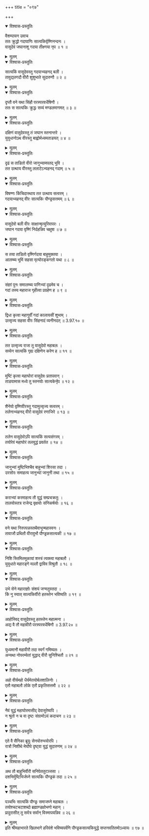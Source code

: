 +++
title = "०९७"

+++

<details open><summary>विश्वास-प्रस्तुतिः</summary>

वैशम्पायन उवाच  
ततः क्रुद्धो गदापाणिः सात्यकिर्वृष्णिनन्दनः ।  
वासुदेवं जघानाशु गदया तीक्ष्णया नृप ॥ १ ॥
</details>

<details><summary>मूलम्</summary>

वैशम्पायन उवाच  
ततः क्रुद्धो गदापाणिः सात्यकिर्वृष्णिनन्दनः ।  
वासुदेवं जघानाशु गदया तीक्ष्णया नृप ॥ १ ॥
</details>

<details open><summary>विश्वास-प्रस्तुतिः</summary>

सात्यकिं वासुदेवस्तु गदयाभ्यहनद् बली ।  
तावुद्यतगदौ वीरौ शुशुभाते सुदारुणौ ॥ २ ॥
</details>

<details><summary>मूलम्</summary>

सात्यकिं वासुदेवस्तु गदयाभ्यहनद् बली ।  
तावुद्यतगदौ वीरौ शुशुभाते सुदारुणौ ॥ २ ॥
</details>

<details open><summary>विश्वास-प्रस्तुतिः</summary>

दृप्तौ वने यथा सिंहौ परस्परवधैषिणौ ।  
ततः स सात्यकिः क्रुद्धः सव्यं मण्डलमागमत् ॥ ३ ॥
</details>

<details><summary>मूलम्</summary>

दृप्तौ वने यथा सिंहौ परस्परवधैषिणौ ।  
ततः स सात्यकिः क्रुद्धः सव्यं मण्डलमागमत् ॥ ३ ॥
</details>

<details open><summary>विश्वास-प्रस्तुतिः</summary>

दक्षिणं वासुदेवस्तु तं जघान स्तनान्तरे ।  
युयुधानोऽथ वीरस्तु बाह्वोर्मध्यमताडयत् ॥ ४ ॥
</details>

<details><summary>मूलम्</summary>

दक्षिणं वासुदेवस्तु तं जघान स्तनान्तरे ।  
युयुधानोऽथ वीरस्तु बाह्वोर्मध्यमताडयत् ॥ ४ ॥
</details>

<details open><summary>विश्वास-प्रस्तुतिः</summary>

दृढं स ताडितो वीरो जानुभ्यामपतद् भुवि ।  
तत उत्थाय वीरस्तु ललाटेऽभ्यहनद् गदाम् ॥ ५ ॥
</details>

<details><summary>मूलम्</summary>

दृढं स ताडितो वीरो जानुभ्यामपतद् भुवि ।  
तत उत्थाय वीरस्तु ललाटेऽभ्यहनद् गदाम् ॥ ५ ॥
</details>

<details open><summary>विश्वास-प्रस्तुतिः</summary>

विषण्णः किंचिदास्थाय तत उत्थाय सत्वरम् ।  
गदयाभ्यहनद् वीरः सात्यकिः पौण्ड्रसत्तमम् ॥ ६ ॥
</details>

<details><summary>मूलम्</summary>

विषण्णः किंचिदास्थाय तत उत्थाय सत्वरम् ।  
गदयाभ्यहनद् वीरः सात्यकिः पौण्ड्रसत्तमम् ॥ ६ ॥
</details>

<details open><summary>विश्वास-प्रस्तुतिः</summary>

वासुदेवो बली वीरः साक्षान्मृत्युरिवापरः ।  
जघान गदया वृष्णिं निर्दहन्निव चक्षुषा ॥ ७ ॥
</details>

<details><summary>मूलम्</summary>

वासुदेवो बली वीरः साक्षान्मृत्युरिवापरः ।  
जघान गदया वृष्णिं निर्दहन्निव चक्षुषा ॥ ७ ॥
</details>

<details open><summary>विश्वास-प्रस्तुतिः</summary>

स तया ताडितो वृष्णिर्गदया बाहुमुक्तया ।  
आलम्ब्य भूमिं सहसा मृत्योरङ्कगतो यथा ॥ ८ ॥
</details>

<details><summary>मूलम्</summary>

स तया ताडितो वृष्णिर्गदया बाहुमुक्तया ।  
आलम्ब्य भूमिं सहसा मृत्योरङ्कगतो यथा ॥ ८ ॥
</details>

<details open><summary>विश्वास-प्रस्तुतिः</summary>

संज्ञां पुनः समालम्ब्य पाणिभ्यां दृढमेव च ।  
गदां तस्य महाराज गृहीत्वा प्रग्रहेण ह ॥ ९ ॥
</details>

<details><summary>मूलम्</summary>

संज्ञां पुनः समालम्ब्य पाणिभ्यां दृढमेव च ।  
गदां तस्य महाराज गृहीत्वा प्रग्रहेण ह ॥ ९ ॥
</details>

<details open><summary>विश्वास-प्रस्तुतिः</summary>

द्विधा कृत्वा महागुर्वीं गदां कालायसीं शुभाम् ।  
उत्सृज्य सहसा वीरः सिंहनादं व्यनीनदत् ॥ 3.97.१० ॥
</details>

<details><summary>मूलम्</summary>

द्विधा कृत्वा महागुर्वीं गदां कालायसीं शुभाम् ।  
उत्सृज्य सहसा वीरः सिंहनादं व्यनीनदत् ॥ 3.97.१० ॥
</details>

<details open><summary>विश्वास-प्रस्तुतिः</summary>

तत उत्सृज्य राजा तु वासुदेवो महाबलः ।  
सव्येन सात्यकिं गृह्य दक्षिणेन करेण ह ॥ ११ ॥
</details>

<details><summary>मूलम्</summary>

तत उत्सृज्य राजा तु वासुदेवो महाबलः ।  
सव्येन सात्यकिं गृह्य दक्षिणेन करेण ह ॥ ११ ॥
</details>

<details open><summary>विश्वास-प्रस्तुतिः</summary>

मुष्टिं कृत्वा महाघोरां वासुदेवः प्रतापवान् ।  
ताडयामास मध्ये तु स्तनयोः सात्यकेर्नृप ॥ १२ ॥
</details>

<details><summary>मूलम्</summary>

मुष्टिं कृत्वा महाघोरां वासुदेवः प्रतापवान् ।  
ताडयामास मध्ये तु स्तनयोः सात्यकेर्नृप ॥ १२ ॥
</details>

<details open><summary>विश्वास-प्रस्तुतिः</summary>

शैनेयो वृष्णिवीरस्तु गदामुत्सृज्य सत्वरम् ।  
तलेनाभ्यहनद् वीरो वासुदेवं रणाजिरे ॥ १३ ॥
</details>

<details><summary>मूलम्</summary>

शैनेयो वृष्णिवीरस्तु गदामुत्सृज्य सत्वरम् ।  
तलेनाभ्यहनद् वीरो वासुदेवं रणाजिरे ॥ १३ ॥
</details>

<details open><summary>विश्वास-प्रस्तुतिः</summary>

तलेन वासुदेवोऽपि सात्यकिं सत्यसंगरम् ।  
तयोरेवं महाघोरं तलयुद्धं प्रवर्तत ॥ १४ ॥
</details>

<details><summary>मूलम्</summary>

तलेन वासुदेवोऽपि सात्यकिं सत्यसंगरम् ।  
तयोरेवं महाघोरं तलयुद्धं प्रवर्तत ॥ १४ ॥
</details>

<details open><summary>विश्वास-प्रस्तुतिः</summary>

जानुभ्यां मुष्टिभिश्चैव बाहुभ्यां शिरसा तदा ।  
उरसोरः समाहत्य जानुभ्यां जानुनी तथा ॥ १५ ॥
</details>

<details><summary>मूलम्</summary>

जानुभ्यां मुष्टिभिश्चैव बाहुभ्यां शिरसा तदा ।  
उरसोरः समाहत्य जानुभ्यां जानुनी तथा ॥ १५ ॥
</details>

<details open><summary>विश्वास-प्रस्तुतिः</summary>

कराभ्यां करमाहत्य तौ युद्धं सम्प्रचक्रतुः ।  
तालयोस्तत्र राजेन्द्र वृक्षयोः संनिकर्षयोः ॥ १६ ॥
</details>

<details><summary>मूलम्</summary>

कराभ्यां करमाहत्य तौ युद्धं सम्प्रचक्रतुः ।  
तालयोस्तत्र राजेन्द्र वृक्षयोः संनिकर्षयोः ॥ १६ ॥
</details>

<details open><summary>विश्वास-प्रस्तुतिः</summary>

वने यथा निरुत्पन्नस्तथैवाभून्महास्वनः ।  
तावाजौ प्रथितौ वीरावुभौ पौण्ड्रकसात्यकी ॥ १७ ॥
</details>

<details><summary>मूलम्</summary>

वने यथा निरुत्पन्नस्तथैवाभून्महास्वनः ।  
तावाजौ प्रथितौ वीरावुभौ पौण्ड्रकसात्यकी ॥ १७ ॥
</details>

<details open><summary>विश्वास-प्रस्तुतिः</summary>

निशि स्तिमितमूकायां शस्त्रं त्यक्त्वा महाबलौ ।  
युयुधाते महारङ्गे मल्लौ द्वाविव विश्रुतौ ॥ १८ ॥
</details>

<details><summary>मूलम्</summary>

निशि स्तिमितमूकायां शस्त्रं त्यक्त्वा महाबलौ ।  
युयुधाते महारङ्गे मल्लौ द्वाविव विश्रुतौ ॥ १८ ॥
</details>

<details open><summary>विश्वास-प्रस्तुतिः</summary>

उभे सेने महाराज्ञोः संशयं जग्मतुस्तदा ।  
किं नु स्यात् सात्यकिर्वीरो हतस्तेन भविष्यति ॥ १९ ॥
</details>

<details><summary>मूलम्</summary>

उभे सेने महाराज्ञोः संशयं जग्मतुस्तदा ।  
किं नु स्यात् सात्यकिर्वीरो हतस्तेन भविष्यति ॥ १९ ॥
</details>

<details open><summary>विश्वास-प्रस्तुतिः</summary>

आहोस्विद् वासुदेवस्तु हतस्तेन महात्मना ।  
अद्य वै तौ महावीरौ परस्परवधैषिणौ ॥ 3.97.२० ॥
</details>

<details><summary>मूलम्</summary>

आहोस्विद् वासुदेवस्तु हतस्तेन महात्मना ।  
अद्य वै तौ महावीरौ परस्परवधैषिणौ ॥ 3.97.२० ॥
</details>

<details open><summary>विश्वास-प्रस्तुतिः</summary>

युध्यमानौ महावीरौ तदा स्वर्गं गमिष्यतः ।  
अन्यथा नोपरम्येतां युद्धाद् वीरौ सुनिश्चितौ ॥ २१ ॥
</details>

<details><summary>मूलम्</summary>

युध्यमानौ महावीरौ तदा स्वर्गं गमिष्यतः ।  
अन्यथा नोपरम्येतां युद्धाद् वीरौ सुनिश्चितौ ॥ २१ ॥
</details>

<details open><summary>विश्वास-प्रस्तुतिः</summary>

अहो वीर्यमहो धैर्यमेतयोर्बलशालिनोः ।  
एतौ महाबलौ लोके एतौ प्रकृतिसत्तमौ ॥ २२ ॥
</details>

<details><summary>मूलम्</summary>

अहो वीर्यमहो धैर्यमेतयोर्बलशालिनोः ।  
एतौ महाबलौ लोके एतौ प्रकृतिसत्तमौ ॥ २२ ॥
</details>

<details open><summary>विश्वास-प्रस्तुतिः</summary>

नैवं युद्धं महाघोरमासीद् देवासुरेष्वपि ।  
न श्रुतो न च वा दृष्टः संग्रामोऽयं कदाचन ॥ २३ ॥
</details>

<details><summary>मूलम्</summary>

नैवं युद्धं महाघोरमासीद् देवासुरेष्वपि ।  
न श्रुतो न च वा दृष्टः संग्रामोऽयं कदाचन ॥ २३ ॥
</details>

<details open><summary>विश्वास-प्रस्तुतिः</summary>

एते वै सैनिका ब्रूयुः सेनयोरुभयोरपि ।  
रात्रौ निशीथे मेघौघे दृष्ट्वा युद्धं सुदारुणम् ॥ २४ ॥
</details>

<details><summary>मूलम्</summary>

एते वै सैनिका ब्रूयुः सेनयोरुभयोरपि ।  
रात्रौ निशीथे मेघौघे दृष्ट्वा युद्धं सुदारुणम् ॥ २४ ॥
</details>

<details open><summary>विश्वास-प्रस्तुतिः</summary>

अथ तौ बाहुभिर्वीरौ सनिपेततुरञ्जसा ।  
दशभिर्मुष्टिभिर्जघ्ने सात्यकिः पौण्ड्रकं तदा ॥ २५ ॥
</details>

<details><summary>मूलम्</summary>

अथ तौ बाहुभिर्वीरौ सनिपेततुरञ्जसा ।  
दशभिर्मुष्टिभिर्जघ्ने सात्यकिः पौण्ड्रकं तदा ॥ २५ ॥
</details>

<details open><summary>विश्वास-प्रस्तुतिः</summary>

पञ्चभिः सात्यकिं पौण्ड्रः समाजघ्ने महाबलः ।  
तयोश्चटचटाशब्दो ब्रह्माण्डक्षोभणो महान् ।  
प्रादुरासीत् तु सर्वत्र सर्वान् विस्मापयन्निव ॥ २६ ॥
</details>

<details><summary>मूलम्</summary>

पञ्चभिः सात्यकिं पौण्ड्रः समाजघ्ने महाबलः ।  
तयोश्चटचटाशब्दो ब्रह्माण्डक्षोभणो महान् ।  
प्रादुरासीत् तु सर्वत्र सर्वान् विस्मापयन्निव ॥ २६ ॥
</details>
इति श्रीमहाभारते खिलभागे हरिवंशे भविष्यपर्वणि पौण्ड्रकसात्यकियुद्धे सप्तनवतितमोऽध्यायः ॥ ९७ ॥